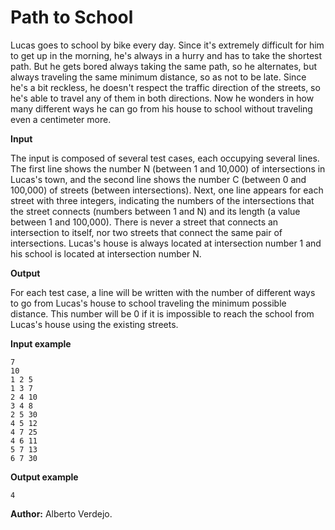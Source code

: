 # Path to School

Lucas goes to school by bike every day. Since it's extremely difficult for him to get up in the morning, he's always in a hurry and has to take the shortest path. But he gets bored always taking the same path, so he alternates, but always traveling the same minimum distance, so as not to be late. Since he's a bit reckless, he doesn't respect the traffic direction of the streets, so he's able to travel any of them in both directions. Now he wonders in how many different ways he can go from his house to school without traveling even a centimeter more.

**Input**

The input is composed of several test cases, each occupying several lines. The first line shows the number N (between 1 and 10,000) of intersections in Lucas's town, and the second line shows the number C (between 0 and 100,000) of streets (between intersections). Next, one line appears for each street with three integers, indicating the numbers of the intersections that the street connects (numbers between 1 and N) and its length (a value between 1 and 100,000). There is never a street that connects an intersection to itself, nor two streets that connect the same pair of intersections. Lucas's house is always located at intersection number 1 and his school is located at intersection number N.

**Output**

For each test case, a line will be written with the number of different ways to go from Lucas's house to school traveling the minimum possible distance. This number will be 0 if it is impossible to reach the school from Lucas's house using the existing streets.

**Input example**

    7
    10
    1 2 5
    1 3 7
    2 4 10
    3 4 8
    2 5 30
    4 5 12
    4 7 25
    4 6 11
    5 7 13
    6 7 30

**Output example**

    4

**Author:** Alberto Verdejo.
